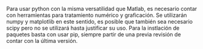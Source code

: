 Para usar python con la misma versatilidad que Matlab, es necesario contar con herramientas para tratamiento numérico y graficación.
Se utilizarán numpy y matplotlib en este sentido, es posible que también sea necesario scipy pero no se utilizará hasta justificar su uso.
Para la instlación de paquetes basta con usar pip, siempre partir de una previa revisión de contar con la última versión.
